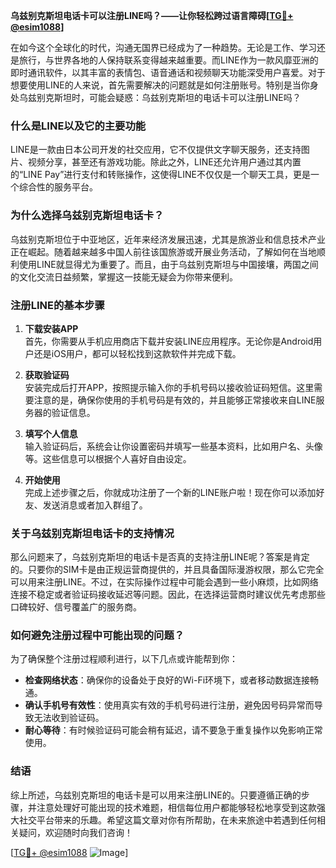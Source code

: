 **乌兹别克斯坦电话卡可以注册LINE吗？——让你轻松跨过语言障碍[[TG💪+ @esim1088](https://t.me/s/esim1088)]**

在如今这个全球化的时代，沟通无国界已经成为了一种趋势。无论是工作、学习还是旅行，与世界各地的人保持联系变得越来越重要。而LINE作为一款风靡亚洲的即时通讯软件，以其丰富的表情包、语音通话和视频聊天功能深受用户喜爱。对于想要使用LINE的人来说，首先需要解决的问题就是如何注册账号。特别是当你身处乌兹别克斯坦时，可能会疑惑：乌兹别克斯坦的电话卡可以注册LINE吗？

### 什么是LINE以及它的主要功能

LINE是一款由日本公司开发的社交应用，它不仅提供文字聊天服务，还支持图片、视频分享，甚至还有游戏功能。除此之外，LINE还允许用户通过其内置的“LINE Pay”进行支付和转账操作，这使得LINE不仅仅是一个聊天工具，更是一个综合性的服务平台。

### 为什么选择乌兹别克斯坦电话卡？

乌兹别克斯坦位于中亚地区，近年来经济发展迅速，尤其是旅游业和信息技术产业正在崛起。随着越来越多中国人前往该国旅游或开展业务活动，了解如何在当地顺利使用LINE就显得尤为重要了。而且，由于乌兹别克斯坦与中国接壤，两国之间的文化交流日益频繁，掌握这一技能无疑会为你带来便利。

### 注册LINE的基本步骤

1. **下载安装APP**  
   首先，你需要从手机应用商店下载并安装LINE应用程序。无论你是Android用户还是iOS用户，都可以轻松找到这款软件并完成下载。

2. **获取验证码**  
   安装完成后打开APP，按照提示输入你的手机号码以接收验证码短信。这里需要注意的是，确保你使用的手机号码是有效的，并且能够正常接收来自LINE服务器的验证信息。

3. **填写个人信息**  
   输入验证码后，系统会让你设置密码并填写一些基本资料，比如用户名、头像等。这些信息可以根据个人喜好自由设定。

4. **开始使用**  
   完成上述步骤之后，你就成功注册了一个新的LINE账户啦！现在你可以添加好友、发送消息或者加入群组了。

### 关于乌兹别克斯坦电话卡的支持情况

那么问题来了，乌兹别克斯坦的电话卡是否真的支持注册LINE呢？答案是肯定的。只要你的SIM卡是由正规运营商提供的，并且具备国际漫游权限，那么它完全可以用来注册LINE。不过，在实际操作过程中可能会遇到一些小麻烦，比如网络连接不稳定或者验证码接收延迟等问题。因此，在选择运营商时建议优先考虑那些口碑较好、信号覆盖广的服务商。

### 如何避免注册过程中可能出现的问题？

为了确保整个注册过程顺利进行，以下几点或许能帮到你：

- **检查网络状态**：确保你的设备处于良好的Wi-Fi环境下，或者移动数据连接畅通。
- **确认手机号有效性**：使用真实有效的手机号码进行注册，避免因号码异常而导致无法收到验证码。
- **耐心等待**：有时候验证码可能会稍有延迟，请不要急于重复操作以免影响正常使用。

### 结语

综上所述，乌兹别克斯坦的电话卡是可以用来注册LINE的。只要遵循正确的步骤，并注意处理好可能出现的技术难题，相信每位用户都能够轻松地享受到这款强大社交平台带来的乐趣。希望这篇文章对你有所帮助，在未来旅途中若遇到任何相关疑问，欢迎随时向我们咨询！

[[TG💪+ @esim1088](https://t.me/s/esim1088) ![Image](https://i.postimg.cc/4NQfJmqS/Snipaste-2025-05-13-00-14-12.png)]
